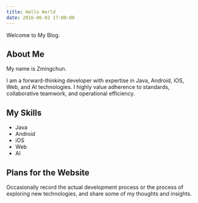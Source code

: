 ```yaml
---
title: Hello World
date: 2016-06-02 17:00:00
---
```


Welcome to My Blog.

## About Me

My name is Zmingchun.

I am a forward-thinking developer with expertise in Java, Android, iOS, Web, and AI technologies. I highly value adherence to standards, collaborative teamwork, and operational efficiency.

## My Skills

- Java
- Android
- iOS
- Web
- AI

## Plans for the Website

Occasionally record the actual development process or the process of exploring new technologies, and share some of my thoughts and insights.
